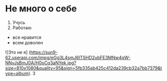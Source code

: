 # Не много о себе
1. Учусь
2. Работаю
- все нравится
- всем доволен

 !⁠[Это не я] (https://sun9-62.userapi.com/impg/eGg3L4smJ6lTSHD2ubFE3MNw4qW-NNvJsBmJ0A/H0oCq3aNYek.jpg?size=810x1080&quality=95&sign=5fb335ab425c412da239cb32a7bb7379&type=album). 3